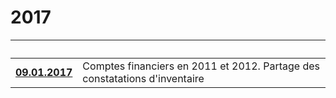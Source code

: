 <link rel="stylesheet" href="reset.css" type="text/css" />
<link rel="stylesheet" href="style2009.css" type="text/css" />

# 2017

| &nbsp; | &nbsp; |
| --- | --- |
| [**09.01.2017**](20170109.md) | Comptes financiers en 2011 et 2012. Partage des constatations d'inventaire |

